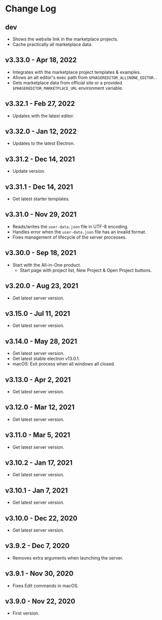 # Change Log

## dev

* Shows the website link in the marketplace projects.
* Cache practically all marketplace data.

## v3.33.0 - Apr 18, 2022

* Integrates with the marketplace project templates & examples.
* Allows an alt  editor's exec path from `$PHASEREDITOR_ALLINONE_EDITOR.`.
* Gets marketplace data from official site or a provided `$PHASEREDITOR_MARKETPLACE_URL` environment variable.

## v3.32.1 - Feb 27, 2022

* Updates with the latest editor.

## v3.32.0 - Jan 12, 2022

* Updates to the latest Electron.

## v3.31.2 - Dec 14, 2021

* Update version.

## v3.31.1 - Dec 14, 2021

* Get latest starter templates.

## v3.31.0 - Nov 29, 2021

* Reads/writes the `user-data.json` file in UTF-8 encoding.
* Handles error when the `user-data.json` file has an invalid format.
* Fixes management of lifecycle of the server processes.

## v3.30.0 - Sep 18, 2021

* Start with the All-in-One product.
    * Start page with project list, New Project & Open Project buttons.

## v3.20.0 - Aug 23, 2021

* Get latest server version.

## v3.15.0 - Jul 11, 2021

* Get latest server version.

## v3.14.0 - May 28, 2021

* Get latest server version.
* Get latest stable electron v13.0.1.
* macOS: Exit process when all windows all closed.

## v3.13.0 - Apr 2, 2021

* Get latest server version.

## v3.12.0 - Mar 12, 2021

* Get latest server version.

## v3.11.0 - Mar 5, 2021

* Get latest server version.

## v3.10.2 - Jan 17, 2021

* Get latest server version.

## v3.10.1 - Jan 7, 2021

* Get latest server version.

## v3.10.0 - Dec 22, 2020

* Get latest server version.

## v3.9.2 - Dec 7, 2020

* Removes extra arguments when launching the server.

## v3.9.1 - Nov 30, 2020

* Fixes Edit commands in macOS.

## v3.9.0 - Nov 22, 2020

* First version.
